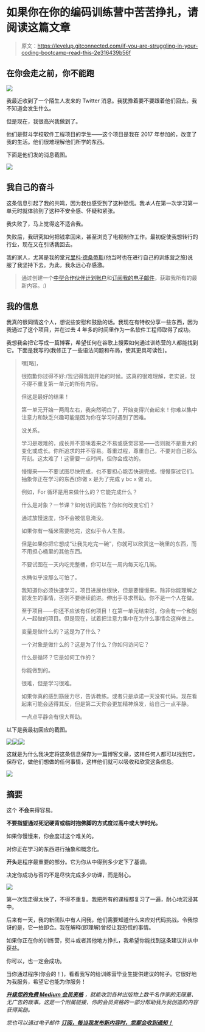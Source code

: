 # 如果你在你的编码训练营中苦苦挣扎，请阅读这篇文章

> 原文：<https://levelup.gitconnected.com/if-you-are-struggling-in-your-coding-bootcamp-read-this-2e316439b56f>

## 在你会走之前，你不能跑

![](img/d5473e94d38cee3bc4b117240aa1e242.png)

我最近收到了一个陌生人发来的 Twitter 消息。我犹豫着要不要跟着他们回去。我不知道会发生什么。

但是现在，我很高兴我做到了。

他们是熨斗学校软件工程项目的学生——这个项目是我在 2017 年参加的，改变了我的生活。他们很难理解他们所学的东西。

下面是他们发的消息截图。

![](img/57b535bb1a84cf78b7d317b27ee26970.png)

## 我自己的奋斗

这条信息引起了我的共鸣，因为我也感受到了这种恐慌。我*本人*在第一次学习第一单元时就体验到了这种不安全感、怀疑和紧张。

我失败了，马上觉得这不适合我。

失败后，我研究如何把钱拿回来，甚至浏览了电视制作工作。最初促使我想转行的行业，现在又在引诱我回去。

我的家人，尤其是我的堂兄[里科·德桑蒂斯](https://www.linkedin.com/in/ricodesantis/)(他当时也在进行自己的训练营之旅)说服了我坚持下去。为此，我永远心存感激。

> 通过创建一个[中型合作伙伴计划账户](https://matt-croak.medium.com/membership)和[订阅我的电子邮件](https://matt-croak.medium.com/subscribe)，获取我所有的最新内容。:)

## 我的信息

我真的很同情这个人，想说些安慰和鼓励的话。我现在有特权分享一些东西，因为我通过了这个项目，并在过去 4 年多的时间里作为一名软件工程师取得了成功。

我想我会把它写成一篇博客，希望任何在谷歌上搜索如何通过训练营的人都能找到它。下面是我写的(我修正了一些语法问题和布局，使其更具可读性)。

> 嘿[略]，
> 
> 很抱歉你过得不好:/我记得我刚开始的时候。这真的很难理解，老实说，我不得不重复第一单元的所有内容。
> 
> 但这是最好的结果！
> 
> 第一单元开始一两周左右，我突然明白了，开始变得兴奋起来！你难以集中注意力和缺乏兴趣可能是因为你在学习时遇到了困难。
> 
> 没关系。
> 
> 学习是艰难的，成长并不意味着来之不易或感觉容易——否则就不是重大的变化或成长。你所追求的并不容易。尊重过程，尊重自己，不要对自己那么苛刻。这太难了！这需要一点时间，但你会成功的。
> 
> 慢慢来——不要试图尽快完成，也不要担心能否快速完成。慢慢穿过它们。抽象你正在学习的东西(你做 x 是为了完成 y bc x 做 z)。
> 
> 例如，For 循环是用来做什么的？它能完成什么？
> 
> 什么是对象？一节课？如何访问属性？你如何改变它们？
> 
> 通过放慢速度，你不会被信息淹没。
> 
> 如果你有一桶米需要吃完，这似乎令人生畏。
> 
> 但是如果你把它想成“让我先吃完一碗”，你就可以欣赏这一碗里的东西，而不用担心桶里的其他东西。
> 
> 不要试图在一天内吃完整桶，你可以在一周内每天吃几碗。
> 
> 水桶似乎没那么可怕了。
> 
> 我知道你必须快速学习，项目进展也很快，但是要慢慢来。除非你能理解之前发生的事情，否则不要继续前进。伸出手寻求帮助。你不是一个人在做。
> 
> 至于项目——你还不应该有任何项目！在第一单元结束时，你会有一个和别人一起做的项目。但是现在，试着把注意力集中在为什么事情会这样做上。
> 
> 变量是做什么的？这是为了什么？
> 
> 一个对象是做什么的？这是为了什么？你如何访问它？
> 
> 什么是循环？它是如何工作的？
> 
> 你能做到的。
> 
> 很难，但是学习很难。
> 
> 如果你真的感到筋疲力尽，告诉教练。或者只是承诺一天没有代码。现在看起来可能会适得其反，但是第二天你会更加精神焕发，给自己一点平静。
> 
> 一点点平静会有很大帮助。

以下是我最初回应的截图。

![](img/737bfa5dcdb5189b2cf9eb1f2a8fe721.png)![](img/615a1cfba2c5ed6e5e8c721f41115f7c.png)![](img/73cab3b693e638d2c79eb134f7afe3d5.png)

这就是为什么我决定将这条信息保存为一篇博客文章，这样任何人都可以找到它，保存它，做他们想做的任何事情，这样他们就可以吸收和欣赏这条信息。

![](img/ad331cb225fdc5654dce2f8148f88574.png)

## 摘要

这个 **不会**来得容易。

**不要指望通过死记硬背或临时抱佛脚的方式度过高中或大学时光。**

如果你慢慢来，你会度过这个难关的。

对你正在学习的东西进行抽象和概念化。

**开头**是程序最重要的部分。它为你从中得到多少定下了基调。

决定你成功与否的不是尽快完成多少功课，而是耐心。

![](img/fc1a1df631dfc5acdd2fe8edf5d52971.png)

第一次我走得太快了，不得不重复。我把所有的课程都复习了一遍，耐心地沉浸其中。

后来有一天，我的新团队中有人问我，他们需要知道什么来应对代码挑战。令我惊讶的是，它一拍即合。我在解释(即理解)曾经让我恐慌的事情。

如果你正在你的训练营，熨斗或者其他地方挣扎，我希望你能找到这条建议并从中获益。

你可以，也一定会成功。

当你通过程序(你会的！)，看看我写的给训练营毕业生提供建议的帖子。它很好地为我服务，希望它也能为你服务！

[***升级您的免费 Medium 会员资格***](https://matt-croak.medium.com/membership) *，就能收到各种出版物上数千名作家的无限量、无广告的故事。这是一个附属链接，你的会员资格的一部分帮助我为我创造的内容获得奖励。*

*您也可以通过电子邮件* [***订阅，每当我发布新内容时，您都会收到通知！***](https://matt-croak.medium.com/subscribe)